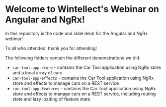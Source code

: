 # Welcome to Wintellect's Webinar on Angular and NgRx!

In this repository is the code and slide deck for the Angular and NgRx webinar!

To all who attended, thank you for attending!

The following folders contain the different demonstrations we did:

- `car-tool-app-store` - contains the Car Tool application using NgRx store and a local array of cars
- `car-tool-app-effects` - contains the Car Tool application using NgRx store and effects to manage cars on a REST service
- `car-tool-app-features` - contains the Car Tool application using NgRx store and effects to manage cars on a REST service, including routing state and lazy loading of feature state
